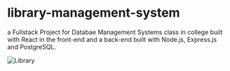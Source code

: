 # library-management-system
a Fullstack Project for Databae Management Systems class in college built with React in the front-end and a back-end built with Node.js, Express.js and PostgreSQL.

![Library](https://user-images.githubusercontent.com/75927777/159164179-a4a2b91e-d9fc-4b92-bcfa-dd27d5e909e3.svg)
